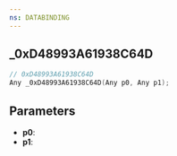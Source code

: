 ```yaml
---
ns: DATABINDING
---
```

## _0xD48993A61938C64D

```c
// 0xD48993A61938C64D
Any _0xD48993A61938C64D(Any p0, Any p1);
```

## Parameters
* **p0**:
* **p1**:
